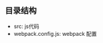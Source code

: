 <!--
 * @Author: Richard Chiang
 * @Date: 2021-03-24 17:37:31
 * @LastEditor: Richard Chiang
 * @LastEditTime: 2021-03-24 18:00:04
 * @Email: 19875991227@163.com
 * @Description: 
-->
## 目录结构
* src: js代码
* webpack.config.js: webpack 配置 